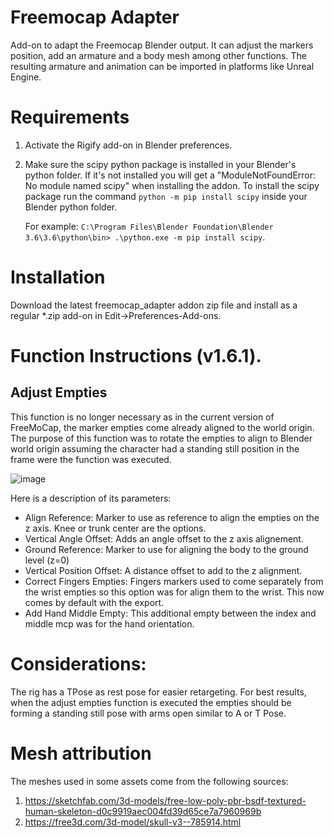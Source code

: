 # Freemocap Adapter
Add-on to adapt the Freemocap Blender output. It can adjust the markers position, add an armature and a body mesh among other functions. The resulting armature and animation can be imported in platforms like Unreal Engine.

# Requirements
1. Activate the Rigify add-on in Blender preferences.
2. Make sure the scipy python package is installed in your Blender's python folder. If it's not installed you will get a "ModuleNotFoundError: No module named scipy"
   when installing the addon. To install the scipy package run the command `python -m pip install scipy` inside your Blender python folder.

   For example:
   `C:\Program Files\Blender Foundation\Blender 3.6\3.6\python\bin> .\python.exe -m pip install scipy`.
   

# Installation
Download the latest freemocap_adapter addon zip file and install as a regular *.zip add-on in Edit->Preferences-Add-ons.

# Function Instructions (v1.6.1).
## Adjust Empties
This function is no longer necessary as in the current version of FreeMoCap, the marker empties come already aligned to the world origin. The purpose of this function was to rotate the empties to align to Blender world origin assuming the character had a standing still position in the frame were the function was executed.

![image](https://github.com/user-attachments/assets/bec7b4d5-90d8-46e7-afcf-6599fc94356b)

Here is a description of its parameters:

- Align Reference: Marker to use as reference to align the empties on the z axis. Knee or trunk center are the options.
- Vertical Angle Offset: Adds an angle offset to the z axis alignement.
- Ground Reference: Marker to use for aligning the body to the ground level (z=0)
- Vertical Position Offset: A distance offset to add to the z alignment.
- Correct Fingers Empties: Fingers markers used to come separately from the wrist empties so this option was for align them to the wrist. This now comes by default with the export.
- Add Hand Middle Empty: This additional empty between the index and middle mcp was for the hand orientation.

# Considerations:
The rig has a TPose as rest pose for easier retargeting.
For best results, when the adjust empties function is executed the empties should be forming a standing still pose with arms open similar to A or T Pose.

# Mesh attribution
The meshes used in some assets come from the following sources:
1. https://sketchfab.com/3d-models/free-low-poly-pbr-bsdf-textured-human-skeleton-d0c9919aec004fd39d65ce7a7960969b
2. https://free3d.com/3d-model/skull-v3--785914.html
